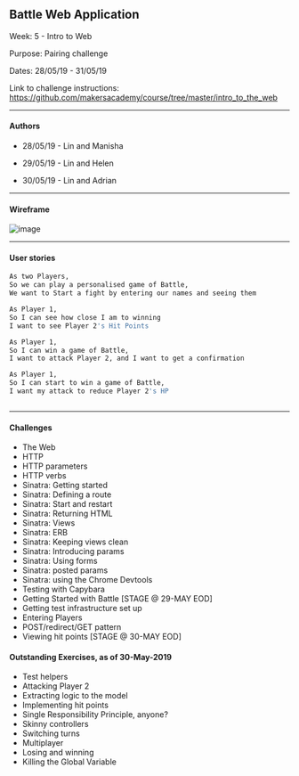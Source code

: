 ## Battle Web Application

Week: 5 - Intro to Web

Purpose: Pairing challenge 

Dates: 28/05/19 - 31/05/19

Link to challenge instructions: https://github.com/makersacademy/course/tree/master/intro_to_the_web

--------------------------

#### Authors

* 28/05/19 - Lin and Manisha

* 29/05/19 - Lin and Helen

* 30/05/19 - Lin and Adrian

-------------------------
#### Wireframe

![image](https://github.com/makersacademy/course/blob/master/intro_to_the_web/images/battle_final_mockup.png?raw=true)


------------------------
#### User stories

```bash
As two Players,
So we can play a personalised game of Battle,
We want to Start a fight by entering our names and seeing them
```
```bash
As Player 1,
So I can see how close I am to winning
I want to see Player 2's Hit Points
```
```bash
As Player 1,
So I can win a game of Battle,
I want to attack Player 2, and I want to get a confirmation
```
```bash
As Player 1,
So I can start to win a game of Battle,
I want my attack to reduce Player 2's HP
```
```bash

```
------------------------
#### Challenges

- The Web
- HTTP
- HTTP parameters
- HTTP verbs
- Sinatra: Getting started
- Sinatra: Defining a route
- Sinatra: Start and restart
- Sinatra: Returning HTML
- Sinatra: Views
- Sinatra: ERB
- Sinatra: Keeping views clean
- Sinatra: Introducing params
- Sinatra: Using forms
- Sinatra: posted params
- Sinatra: using the Chrome Devtools
- Testing with Capybara
- Getting Started with Battle [STAGE @ 29-MAY EOD]
- Getting test infrastructure set up
- Entering Players
- POST/redirect/GET pattern
- Viewing hit points [STAGE @ 30-MAY EOD]

#### Outstanding Exercises, as of 30-May-2019

- Test helpers
- Attacking Player 2
- Extracting logic to the model
- Implementing hit points
- Single Responsibility Principle, anyone?
- Skinny controllers
- Switching turns
- Multiplayer
- Losing and winning
- Killing the Global Variable
